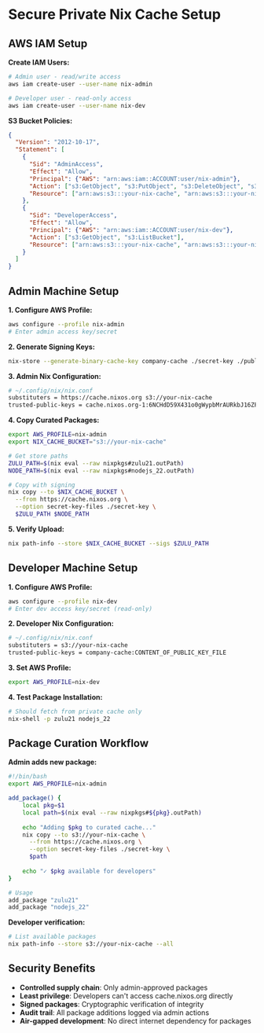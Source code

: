 # Secure Private Nix Cache Setup

## AWS IAM Setup

**Create IAM Users:**
```bash
# Admin user - read/write access
aws iam create-user --user-name nix-admin

# Developer user - read-only access  
aws iam create-user --user-name nix-dev
```

**S3 Bucket Policies:**
```json
{
  "Version": "2012-10-17",
  "Statement": [
    {
      "Sid": "AdminAccess",
      "Effect": "Allow",
      "Principal": {"AWS": "arn:aws:iam::ACCOUNT:user/nix-admin"},
      "Action": ["s3:GetObject", "s3:PutObject", "s3:DeleteObject", "s3:ListBucket"],
      "Resource": ["arn:aws:s3:::your-nix-cache", "arn:aws:s3:::your-nix-cache/*"]
    },
    {
      "Sid": "DeveloperAccess", 
      "Effect": "Allow",
      "Principal": {"AWS": "arn:aws:iam::ACCOUNT:user/nix-dev"},
      "Action": ["s3:GetObject", "s3:ListBucket"],
      "Resource": ["arn:aws:s3:::your-nix-cache", "arn:aws:s3:::your-nix-cache/*"]
    }
  ]
}
```

## Admin Machine Setup

**1. Configure AWS Profile:**
```bash
aws configure --profile nix-admin
# Enter admin access key/secret
```

**2. Generate Signing Keys:**
```bash
nix-store --generate-binary-cache-key company-cache ./secret-key ./public-key
```

**3. Admin Nix Configuration:**
```bash
# ~/.config/nix/nix.conf
substituters = https://cache.nixos.org s3://your-nix-cache
trusted-public-keys = cache.nixos.org-1:6NCHdD59X431o0gWypbMrAURkbJ16ZPMQFGspcDShjY=
```

**4. Copy Curated Packages:**
```bash
export AWS_PROFILE=nix-admin
export NIX_CACHE_BUCKET="s3://your-nix-cache"

# Get store paths
ZULU_PATH=$(nix eval --raw nixpkgs#zulu21.outPath)
NODE_PATH=$(nix eval --raw nixpkgs#nodejs_22.outPath)

# Copy with signing
nix copy --to $NIX_CACHE_BUCKET \
  --from https://cache.nixos.org \
  --option secret-key-files ./secret-key \
  $ZULU_PATH $NODE_PATH
```

**5. Verify Upload:**
```bash
nix path-info --store $NIX_CACHE_BUCKET --sigs $ZULU_PATH
```

## Developer Machine Setup

**1. Configure AWS Profile:**
```bash
aws configure --profile nix-dev
# Enter dev access key/secret (read-only)
```

**2. Developer Nix Configuration:**
```bash
# ~/.config/nix/nix.conf
substituters = s3://your-nix-cache
trusted-public-keys = company-cache:CONTENT_OF_PUBLIC_KEY_FILE
```

**3. Set AWS Profile:**
```bash
export AWS_PROFILE=nix-dev
```

**4. Test Package Installation:**
```bash
# Should fetch from private cache only
nix-shell -p zulu21 nodejs_22
```

## Package Curation Workflow

**Admin adds new package:**
```bash
#!/bin/bash
export AWS_PROFILE=nix-admin

add_package() {
    local pkg=$1
    local path=$(nix eval --raw nixpkgs#${pkg}.outPath)
    
    echo "Adding $pkg to curated cache..."
    nix copy --to s3://your-nix-cache \
      --from https://cache.nixos.org \
      --option secret-key-files ./secret-key \
      $path
    
    echo "✓ $pkg available for developers"
}

# Usage
add_package "zulu21"
add_package "nodejs_22"
```

**Developer verification:**
```bash
# List available packages
nix path-info --store s3://your-nix-cache --all
```

## Security Benefits

- **Controlled supply chain**: Only admin-approved packages
- **Least privilege**: Developers can't access cache.nixos.org directly
- **Signed packages**: Cryptographic verification of integrity
- **Audit trail**: All package additions logged via admin actions
- **Air-gapped development**: No direct internet dependency for packages
